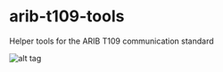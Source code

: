 # arib-t109-tools
Helper tools for the ARIB T109 communication standard

![alt tag](https://travis-ci.org/jheinovski/arib-t109-tools.svg?branch=master)

